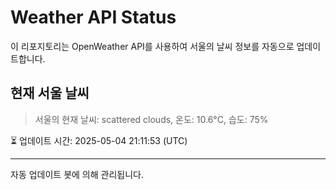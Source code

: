 
# Weather API Status

이 리포지토리는 OpenWeather API를 사용하여 서울의 날씨 정보를 자동으로 업데이트합니다.

## 현재 서울 날씨
> 서울의 현재 날씨: scattered clouds, 온도: 10.6°C, 습도: 75%

⏳ 업데이트 시간: 2025-05-04 21:11:53 (UTC)

---
자동 업데이트 봇에 의해 관리됩니다.
